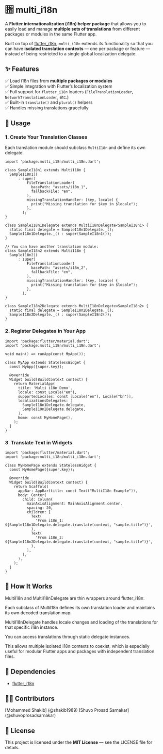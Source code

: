 <!-- This is includes instructions and setup guide for Mutli_i18n package -->


# 🈯 multi_i18n
A **Flutter internationalization (i18n) helper package** that allows you to easily load and manage **multiple sets of translations** from different packages or modules in the same Flutter app.

Built on top of [flutter_i18n](https://pub.dev/packages/flutter_i18n), `multi_i18n` extends its functionality so that you can have **isolated translation contexts** — one per package or feature — instead of being restricted to a single global localization delegate.



## ✨ Features
✅ Load i18n files from **multiple packages or modules**  
✅ Simple integration with Flutter’s localization system  
✅ Full support for `flutter_i18n` loaders (`FileTranslationLoader`, `NetworkTranslationLoader`, etc.)  
✅ Built-in `translate()` and `plural()` helpers  
✅ Handles missing translations gracefully


## 🚀 Usage

### 1. Create Your Translation Classes

Each translation module should subclass `MultiI18n` and define its own delegate.

    import 'package:multi_i18n/multi_i18n.dart';
    
    class SampleI18n1 extends MultiI18n {
      SampleI18n1()
          : super(
              FileTranslationLoader(
                basePath: "assets/i18n_1",
                fallbackFile: "en",
              ),
              missingTranslationHandler: (key, locale) {
                print("Missing translation for $key in $locale");
              },
            );
    }
    
    class SampleI18n1Delegate extends MultiI18nDelegate<SampleI18n1> {
      static final delegate = SampleI18n1Delegate._();
      SampleI18n1Delegate._() : super(SampleI18n1());
    }
    
    // You can have another translation module:
    class SampleI18n2 extends MultiI18n {
      SampleI18n2()
          : super(
              FileTranslationLoader(
                basePath: "assets/i18n_2",
                fallbackFile: "en",
              ),
              missingTranslationHandler: (key, locale) {
                print("Missing translation for $key in $locale");
              },
            );
    }
    
    class SampleI18n2Delegate extends MultiI18nDelegate<SampleI18n2> {
      static final delegate = SampleI18n2Delegate._();
      SampleI18n2Delegate._() : super(SampleI18n2());
    }


### 2. Register Delegates in Your App

    import 'package:flutter/material.dart';
    import 'package:multi_i18n/multi_i18n.dart';
    
    void main() => runApp(const MyApp());
    
    class MyApp extends StatelessWidget {
      const MyApp({super.key});
    
      @override
      Widget build(BuildContext context) {
        return MaterialApp(
          title: 'Multi i18n Demo',
          locale: const Locale("en"),
          supportedLocales: const [Locale("en"), Locale("bn")],
          localizationsDelegates: [
            SampleI18n1Delegate.delegate,
            SampleI18n2Delegate.delegate,
          ],
          home: const MyHomePage(),
        );
      }
    }

### 3. Translate Text in Widgets

    import 'package:flutter/material.dart';
    import 'package:multi_i18n/multi_i18n.dart';
    
    class MyHomePage extends StatelessWidget {
      const MyHomePage({super.key});
    
      @override
      Widget build(BuildContext context) {
        return Scaffold(
          appBar: AppBar(title: const Text("MultiI18n Example")),
          body: Center(
            child: Column(
              mainAxisAlignment: MainAxisAlignment.center,
              spacing: 20,
              children: [
                Text(
                  'From i18n_1: ${SampleI18n1Delegate.delegate.translate(context, "sample.title")}',
                ),
                Text(
                  'From i18n_2: ${SampleI18n2Delegate.delegate.translate(context, "sample.title")}',
                ),
              ],
            ),
          ),
        );
      }
    }

## 🧠 How It Works

MultiI18n and MultiI18nDelegate are thin wrappers around flutter_i18n:

Each subclass of MultiI18n defines its own translation loader and maintains its own decoded translation map.

MultiI18nDelegate handles locale changes and loading of the translations for that specific i18n instance.

You can access translations through static delegate instances.

This allows multiple isolated i18n contexts to coexist, which is especially useful for modular Flutter apps and packages with independent translation files.

## 🧰 Dependencies
-   [flutter_i18n](https://pub.dev/packages/flutter_i18n)

## 🧑‍💻 Contributors

[Mohammed Shakib] (@shakib1989)
[Shuvo Prosad Sarnakar] (@shuvoprosadsarnakar)

## 🪪 License
This project is licensed under the **MIT License** — see the LICENSE file for details.


